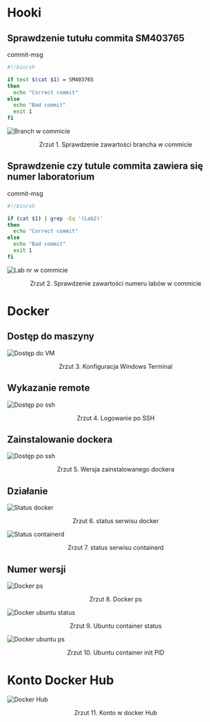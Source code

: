 # Hooki

## Sprawdzenie tutułu commita SM403765

commit-msg
```bash
#!/bin/sh

if test $(cat $1) = SM403765
then
  echo "Correct commit"
else
  echo "Bad commit"
  exit 1
fi
```

![Branch w commicie](./commit_branch.png)
<figcaption align = "center">Zrzut 1. Sprawdzenie zawartości brancha w commicie</figcaption>


## Sprawdzenie czy tutule commita zawiera się numer laboratorium

commit-msg

```bash
#!/bin/sh

if (cat $1) | grep -Eq '(Lab2)'
then
  echo "Correct commit"
else
  echo "Bad commit"
  exit 1
fi
```

![Lab nr w commicie](./commit_lab_nr.png)
<figcaption align = "center">Zrzut 2. Sprawdzenie zawartości numeru labów w commicie</figcaption>


# Docker

## Dostęp do maszyny


![Dostęp do VM](./oci_term.png)
<figcaption align = "center">Zrzut 3. Konfiguracja Windows Terminal </figcaption>

## Wykazanie remote

![Dostęp po ssh](./oci_login.png)
<figcaption align = "center">Zrzut 4. Logowanie po SSH </figcaption>

## Zainstalowanie dockera

![Dostęp po ssh](./docker_v.png)
<figcaption align = "center">Zrzut 5. Wersja zainstalowanego dockera </figcaption>

## Działanie

![Status docker](./docker_status.png)
<figcaption align = "center">Zrzut 6. status serwisu docker </figcaption>

![Status containerd](./containerd_status.png)
<figcaption align = "center">Zrzut 7. status serwisu containerd </figcaption>



## Numer wersji

![Docker ps](./docker_ps.png)
<figcaption align = "center">Zrzut 8. Docker ps </figcaption>


![Docker ubuntu status](./ubuntu_docker.png)
<figcaption align = "center">Zrzut 9. Ubuntu container status</figcaption>

![Docker ubuntu ps](./ubuntu_docker_ps.png)
<figcaption align = "center">Zrzut 10. Ubuntu container init PID</figcaption>

# Konto Docker Hub

![Docker Hub](./docker_hub.png)
<figcaption align = "center">Zrzut 11. Konto w docker Hub</figcaption>